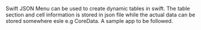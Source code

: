 Swift JSON Menu can be used to create dynamic tables in swift. The table section and cell information is stored in json file while the actual data can be stored somewhere esle e.g CoreData. A sample app to be followed.
